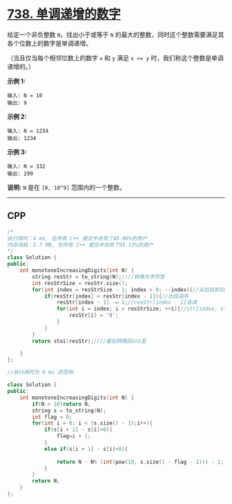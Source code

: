 # [738. 单调递增的数字](https://leetcode-cn.com/problems/monotone-increasing-digits/)

给定一个非负整数 `N`，找出小于或等于 `N` 的最大的整数，同时这个整数需要满足其各个位数上的数字是单调递增。

（当且仅当每个相邻位数上的数字 `x` 和 `y` 满足 `x <= y` 时，我们称这个整数是单调递增的。）

**示例 1:**

```
输入: N = 10
输出: 9
```

**示例 2:**

```
输入: N = 1234
输出: 1234
```

**示例 3:**

```
输入: N = 332
输出: 299
```

**说明:** `N` 是在 `[0, 10^9]` 范围内的一个整数。

***

## CPP

```cpp
/*
执行用时：4 ms, 在所有 C++ 提交中击败了48.06%的用户
内存消耗：5.7 MB, 在所有 C++ 提交中击败了95.53%的用户
*/
class Solution {
public:
    int monotoneIncreasingDigits(int N) {
        string resStr = to_string(N);////转换为字符型
        int resStrSize = resStr.size();
        for(int index = resStrSize - 1; index > 0; --index){//从后往前扫描字符串
            if(resStr[index] < resStr[index - 1]){//出现逆序
                resStr[index - 1] -= 1;//resStr[index - 1]自减
                for(int i = index; i < resStrSize; ++i){//str[index, strSize)全部置位'9'
                    resStr[i] = '9';
                }
            }
        }
        return stoi(resStr);////最后转换回int型

    }
};
```



```cpp
//执行用时为 0 ms 的范例

class Solution {
public:
    int monotoneIncreasingDigits(int N) {
        if(N < 10)return N;
        string s = to_string(N);
        int flag = 0;
        for(int i = 0; i < (s.size() - 1);i++){
            if(s[i + 1] - s[i]>0){
                flag=i + 1;
            }
            else if(s[i + 1] - s[i]<0){
                
                return N - N% (int(pow(10, s.size() - flag - 1))) - 1;
            }
        }
        return N;
    }
};
```

